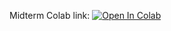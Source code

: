Midterm Colab link:
[![Open In Colab](https://colab.research.google.com/assets/colab-badge.svg)](https://colab.research.google.com/github/girafe-ai/intro-to-ml-harbour/blob/master/assignments/assignment_midterm/assignment_midterm.ipynb)
